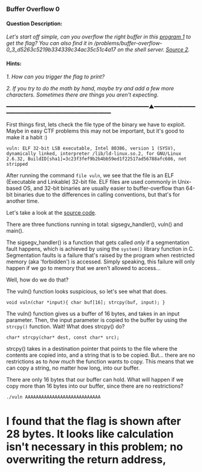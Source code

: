 ### Buffer Overflow 0

#### Question Description:

*Let's start off simple, can you overflow the right buffer in this [program 1](https://github.com/Eunseo-Lee/Computer-Journey/blob/master/CTF%20Writeup/2018/PicoCTF%202018/Binary%20Exploitation/Buffer%20Overflow%200/Attachments/vuln)  to get the flag?
You can also find it in /problems/buffer-overflow-0_3_d5263c5219b334339c34ac35c51c4a17 on the shell server. [Source 2](https://github.com/Eunseo-Lee/Computer-Journey/blob/master/CTF%20Writeup/2018/PicoCTF%202018/Binary%20Exploitation/Buffer%20Overflow%200/Attachments/vuln.c).*

#### Hints:
*1. How can you trigger the flag to print?*

*2. If you try to do the math by hand, maybe try and add a few more characters. Sometimes there are things you aren't expecting.*

━━━━━━━━━━━━━━━━━━━━━━━━━━━━━━━━━━━━━━━━━━━━━▲━━━━━━━━━━━━━━━━━━━━━━━━━━━━━━━━━━━━━━━━━━━━━━

First things first, lets check the file type of the binary we have to exploit. Maybe in easy CTF problems this may not be important, but it's good to make it a habit :) 

`
vuln: ELF 32-bit LSB executable, Intel 80386, version 1 (SYSV), dynamically linked, interpreter /lib/ld-linux.so.2, for GNU/Linux 2.6.32, BuildID[sha1]=3c23f3fef9b2b4bb59ed1f22517ad56788afc686, not stripped
 `
 
After running the command `file vuln`, we see that the file is an ELF (Executable and Linkable) 32-bit file. ELF files are used commonly in Unix-based OS, and 32-bit binaries are usually easier to buffer-overflow than 64-bit binaries due to the differences in calling conventions, but that's for another time. 

Let's take a look at the [source code](https://github.com/Eunseo-Lee/Computer-Journey/blob/master/CTF%20Writeup/2018/PicoCTF%202018/Binary%20Exploitation/Buffer%20Overflow%200/Attachments/vuln.c). 

There are three functions running in total: sigsegv_handler(), vuln() and main(). 

The sigsegv_handler() is a function that gets called *only* if a segmentation fault happens, which is achieved by using the `system()` library function in C. Segmentation faults is a failure that's raised by the program when restricted memory (aka 'forbidden') is accessed. Simply speaking, this failure will only happen if we go to memory that we aren't allowed to access... 

Well, how do we do that? 

The vuln() function looks suspicious, so let's see what that does. 

`
void vuln(char *input){
  char buf[16];
  strcpy(buf, input);
}
`

The vuln() function gives us a buffer of 16 bytes, and takes in an input parameter. Then, the input parameter is copied to the buffer by using the `strcpy()` function. 
Wait! What does strcpy() do? 

`char* strcpy(char* dest, const char* src);`

strcpy() takes in a destination pointer that points to the file where the contents are copied into, and a string that is to be copied. But... there are no restrictions as to *how much* the function wants to copy. This means that we can copy a string, no matter how long, into our buffer. 

There are only 16 bytes that our buffer can hold. What will happen if we copy more than 16 bytes into our buffer, since there are no restrictions? 



`./vuln AAAAAAAAAAAAAAAAAAAAAAAAAAAA`

I found that the flag is shown after 28 bytes. 
It looks like calculation isn't necessary in this problem; no overwriting the return address, 
=
